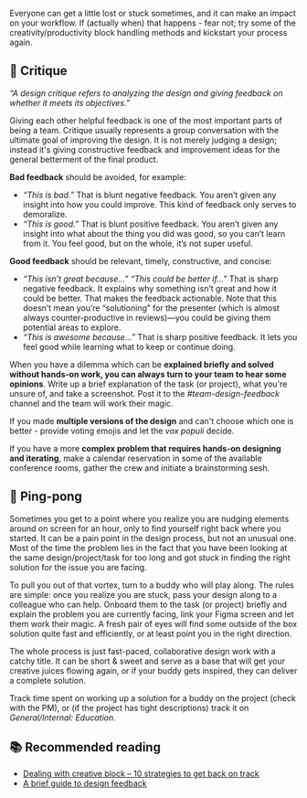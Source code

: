 Everyone can get a little lost or stuck sometimes, and it can make an impact on your workflow. If (actually when) that happens - fear not; try some of the creativity/productivity block handling methods and kickstart your process again.


## 💬 Critique

_“A design critique refers to analyzing the design and giving feedback on whether it meets its objectives.”_

Giving each other helpful feedback is one of the most important parts of being a team. Critique usually represents a group conversation with the ultimate goal of improving the design. It is not merely judging a design; instead it's giving constructive feedback and improvement ideas for the general betterment of the final product. 

**Bad feedback** should be avoided, for example:

- *“This is bad.”* That is blunt negative feedback. You aren’t given any insight into how you could improve. This kind of feedback only serves to demoralize.
- *“This is good.”* That is blunt positive feedback. You aren’t given any insight into what about the thing you did was good, so you can’t learn from it. You feel good, but on the whole, it’s not super useful.

**Good feedback** should be relevant, timely, constructive, and concise:

- *“This isn’t great because…” “This could be better if…”* That is sharp negative feedback. It explains why something isn’t great and how it could be better. That makes the feedback actionable. Note that this doesn’t mean you’re “solutioning” for the presenter (which is almost always counter-productive in reviews)—you could be giving them potential areas to explore.
- *“This is awesome because…”* That is sharp positive feedback. It lets you feel good while learning what to keep or continue doing.

When you have a dilemma which can be **explained briefly and solved without hands-on work, you can always turn to your team to hear some opinions**. Write up a brief explanation of the task (or project), what you're unsure of, and take a screenshot. Post it to the _#team-design-feedback_ channel and the team will work their magic.

If you made **multiple versions of the design** and can't choose which one is better - provide voting emojis and let the *vox populi* decide.

If you have a more **complex problem that requires hands-on designing and iterating**, make a calendar reservation in some of the available conference rooms, gather the crew and initiate a brainstorming sesh.

## 🏓 Ping-pong

Sometimes you get to a point where you realize you are nudging elements around on screen for an hour, only to find yourself right back where you started. It can be a pain point in the design process, but not an unusual one. Most of the time the problem lies in the fact that you have been looking at the same design/project/task for too long and got stuck in finding the right solution for the issue you are facing. 

To pull you out of that vortex, turn to a buddy who will play along. The rules are simple: once you realize you are stuck, pass your design along to a colleague who can help. Onboard them to the task (or project) briefly and explain the problem you are currently facing, link your Figma screen and let them work their magic. A fresh pair of eyes will find some outside of the box solution quite fast and efficiently, or at least point you in the right direction.  

The whole process is just fast-paced, collaborative design work with a catchy title. It can be short & sweet and serve as a base that will get your creative juices flowing again, or if your buddy gets inspired, they can deliver a complete solution.

Track time spent on working up a solution for a buddy on the project (check with the PM), or (if the project has tight descriptions) track it on _General/Internal: Education_.

## 📚 Recommended reading

- [Dealing with creative block – 10 strategies to get back on track](https://infinum.com/the-capsized-eight/10-strategies-to-deal-with-creative-block)
- [A brief guide to design feedback](https://matthewstrom.com/writing/critique-vs-review/)
